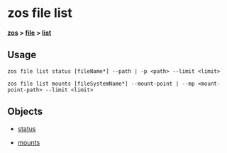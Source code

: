 # zos file list

**[zos](../../zos-article.md) > [file](../file-article.md) > [list](list-article.md)**

## Usage

`zos file list status [fileName*] --path | -p <path> --limit <limit>`

```zos file list mounts [fileSystemName*] --mount-point | --mp <mount-point-path> --limit <limit>```

## Objects

- [status](zos-file-list-status.md)

- [mounts](zos-file-list-mounts.md)